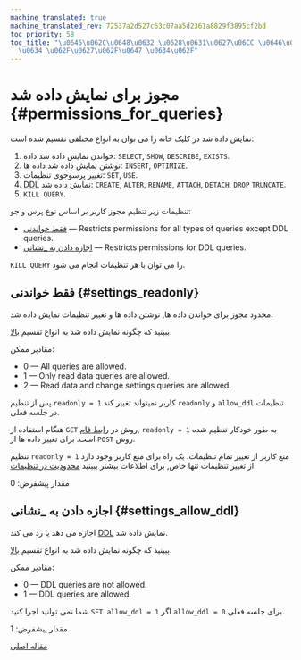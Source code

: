 ```yaml
---
machine_translated: true
machine_translated_rev: 72537a2d527c63c07aa5d2361a8829f3895cf2bd
toc_priority: 58
toc_title: "\u0645\u062C\u0648\u0632 \u0628\u0631\u0627\u06CC \u0646\u0645\u0627\u06CC\
  \u0634 \u062F\u0627\u062F\u0647 \u0634\u062F"
---
```


# مجوز برای نمایش داده شد {#permissions_for_queries}

نمایش داده شد در کلیک خانه را می توان به انواع مختلفی تقسیم شده است:

1.  خواندن نمایش داده شد داده: `SELECT`, `SHOW`, `DESCRIBE`, `EXISTS`.
2.  نوشتن نمایش داده شد داده ها: `INSERT`, `OPTIMIZE`.
3.  تغییر پرسوجوی تنظیمات: `SET`, `USE`.
4.  [DDL](https://en.wikipedia.org/wiki/Data_definition_language) نمایش داده شد: `CREATE`, `ALTER`, `RENAME`, `ATTACH`, `DETACH`, `DROP` `TRUNCATE`.
5.  `KILL QUERY`.

تنظیمات زیر تنظیم مجوز کاربر بر اساس نوع پرس و جو:

-   [فقط خواندنی](#settings_readonly) — Restricts permissions for all types of queries except DDL queries.
-   [اجازه دادن به _نشانی](#settings_allow_ddl) — Restricts permissions for DDL queries.

`KILL QUERY` را می توان با هر تنظیمات انجام می شود.

## فقط خواندنی {#settings_readonly}

محدود مجوز برای خواندن داده ها, نوشتن داده ها و تغییر تنظیمات نمایش داده شد.

ببینید که چگونه نمایش داده شد به انواع تقسیم [بالا](#permissions_for_queries).

مقادیر ممکن:

-   0 — All queries are allowed.
-   1 — Only read data queries are allowed.
-   2 — Read data and change settings queries are allowed.

پس از تنظیم `readonly = 1` کاربر نمیتواند تغییر کند `readonly` و `allow_ddl` تنظیمات در جلسه فعلی.

هنگام استفاده از `GET` روش در [رابط قام](../../interfaces/http.md), `readonly = 1` به طور خودکار تنظیم شده است. برای تغییر داده ها از `POST` روش.

تنظیم `readonly = 1` منع کاربر از تغییر تمام تنظیمات. یک راه برای منع کاربر وجود دارد
از تغییر تنظیمات تنها خاص, برای اطلاعات بیشتر ببینید [محدودیت در تنظیمات](constraints-on-settings.md).

مقدار پیشفرض: 0

## اجازه دادن به _نشانی {#settings_allow_ddl}

اجازه می دهد یا رد می کند [DDL](https://en.wikipedia.org/wiki/Data_definition_language) نمایش داده شد.

ببینید که چگونه نمایش داده شد به انواع تقسیم [بالا](#permissions_for_queries).

مقادیر ممکن:

-   0 — DDL queries are not allowed.
-   1 — DDL queries are allowed.

شما نمی توانید اجرا کنید `SET allow_ddl = 1` اگر `allow_ddl = 0` برای جلسه فعلی.

مقدار پیشفرض: 1

[مقاله اصلی](https://clickhouse.tech/docs/en/operations/settings/permissions_for_queries/) <!--hide-->
